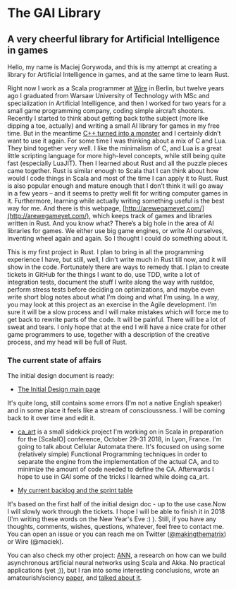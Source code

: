 # The GAI Library
## A very cheerful library for Artificial Intelligence in games

Hello, my name is Maciej Gorywoda, and this is my attempt at creating a library for Artificial Intelligence in games, and at the same time to learn Rust. 

Right now I work as a Scala programmer at [Wire](https://wire.com/en/) in Berlin, but twelve years ago I graduated from Warsaw University of Technology with MSc and specialization in Artificial Intelligence, and then I worked for two years for a small game programming company, coding simple aircraft shooters. Recently I started to think about getting back tothe subject (more like dipping a toe, actually) and writing a small AI library for games in my free time. But in the meantime [C++ turned into a monster](https://yosefk.com/c++fqa/) and I certainly didn’t want to use it again. For some time I was thinking about a mix of C and Lua. They bind together very well. I like the minimalism of C, and Lua is a great little scripting language for more high-level concepts, while still being quite fast (especially LuaJIT). Then I learned about Rust and all the puzzle pieces came together. Rust is similar enough to Scala that I can think about how would I code things in Scala and most of the time I can apply it to Rust. Rust is also popular enough and mature enough that I don’t think it will go away in a few years – and it seems to pretty well fit for writing computer games in it. Furthermore, learning while actually writing something useful is the best way for me. And there is this webpage, [http://arewegameyet.com/](http://arewegameyet.com/), which keeps track of games and libraries written in Rust. And you know what? There’s a big hole in the area of AI libraries for games. We either use big game engines, or write AI ourselves, inventing wheel again and again. So I thought I could do something about it.

This is my first project in Rust. I plan to bring in all the programming experience I have, but still, well, I din't write much in Rust till now, and it will show in the code. Fortunately there are ways to remedy that. I plan to create tickets in GitHub for the things I want to do, use TDD, write a lot of integration tests, document the stuff I write along the way with rustdoc, perform stress tests before deciding on optimizations, and maybe even write short blog notes about what I’m doing and what I’m using. In a way, you may look at this project as an exercise in the Agile development.  I’m sure it will be a slow process and I will make mistakes which will force me to get back to rewrite parts of the code. It will be painful. There will be a lot of sweat and tears. I only hope that at the end I will have a nice crate for other game programmers to use, together with a description of the creative process, and my head will be full of Rust.  

### The current state of affairs

The initial design document is ready:
* [The Initial Design main page](https://github.com/makingthematrix/gailibrary/wiki/Initial-Design)

It's quite long, still contains some errors (I'm not a native English speaker) and in some place it feels like a stream of conscioussness. I will be coming back to it over time and edit it.

* [ca_art](https://github.com/makingthematrix/ca_art) is a small sidekick project I'm working on in Scala in preparation for the [ScalaIO] conference, October 29-31 2018, in Lyon, France. I'm going to talk about Cellular Automata there. It's focused on using some (relatively simple) Functional Programming techniques in order to separate the engine from the implementation of the actual CA, and to minimize the amount of code needed to define the CA. Afterwards I hope to use in GAI some of the tricks I learned while doing ca_art.

* [My current backlog and the sprint table](https://github.com/makingthematrix/gailibrary/projects/1)

It's based on the first half of the initial design doc - up to the use case.Now I will slowly work through the tickets. I hope I will be able to finish it in 2018 (I'm writing these words on the New Year's Eve :) ). Still, if you have any thoughts, comments, wishes, questions, whatever, feel free to contact me. You can open an issue or you can reach me on Twitter ([@makingthematrix](https://twitter.com/makingthematrix)) or Wire (@maciek).

You can also check my other project: [ANN](https://github.com/makingthematrix/ann), a research on how can we build asynchronous artificial neural networks using Scala and Akka. No practical applications (yet ;)), but I ran into some interesting conclusions, wrote an amateurish/sciency [paper](https://github.com/makingthematrix/ann/blob/SOSWithBlock_1.0/doc/ArtificialNeuralNetworksInAkka.pdf), and [talked about it](https://www.youtube.com/watch?v=5r4LSQT7Uc4&t=1s).
